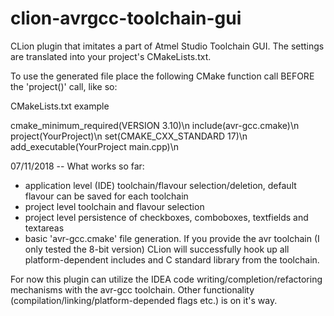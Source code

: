 # clion-avrgcc-toolchain-gui
CLion plugin that imitates a part of Atmel Studio Toolchain GUI. The settings are translated into your project's CMakeLists.txt.

To use the generated file place the following CMake function call BEFORE the 'project()' call, like so:

CMakeLists.txt example

cmake_minimum_required(VERSION 3.10)\n
include(avr-gcc.cmake)\n
project(YourProject)\n
set(CMAKE_CXX_STANDARD 17)\n
add_executable(YourProject main.cpp)\n

07/11/2018 -- What works so far:
- application level (IDE) toolchain/flavour selection/deletion, default flavour can be saved for each toolchain
- project level toolchain and flavour selection
- project level persistence of checkboxes, comboboxes, textfields and textareas
- basic 'avr-gcc.cmake' file generation. If you provide the avr toolchain (I only tested the 8-bit version) CLion will successfully hook up all platform-dependent includes and C standard library from the toolchain. 

For now this plugin can utilize the IDEA code writing/completion/refactoring mechanisms with the avr-gcc toolchain.
Other functionality (compilation/linking/platform-depended flags etc.) is on it's way.
